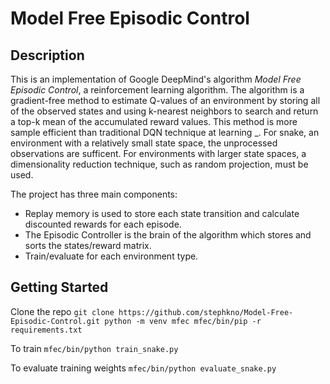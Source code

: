 # Model Free Episodic Control

## Description

This is an implementation of Google DeepMind's algorithm *Model Free Episodic Control*, a reinforcement learning algorithm. The algorithm is a gradient-free method to estimate Q-values of an environment by storing all of the observed states and using k-nearest neighbors to search and return a top-k mean of the accumulated reward values. This method is more sample efficient than traditional DQN technique at learning _. For snake, an environment with a relatively small state space, the unprocessed observations are sufficent. For environments with larger state spaces, a dimensionality reduction technique, such as random projection, must be used.

The project has three main components:
- Replay memory is used to store each state transition and calculate discounted rewards for each episode. 
- The Episodic Controller is the brain of the algorithm which stores and sorts the states/reward matrix.
- Train/evaluate for each environment type.

## Getting Started

Clone the repo
`git clone https://github.com/stephkno/Model-Free-Episodic-Control.git
python -m venv mfec
mfec/bin/pip -r requirements.txt`

To train
`
mfec/bin/python train_snake.py
`

To evaluate training weights
`
mfec/bin/python evaluate_snake.py
`

